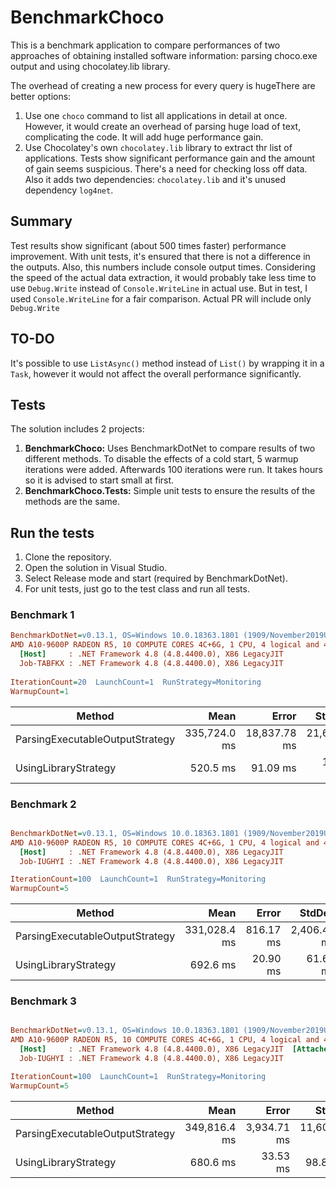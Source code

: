 # BenchmarkChoco
This is a benchmark application to compare performances of two approaches of obtaining installed software information: parsing choco.exe output and using chocolatey.lib library.

The overhead of creating a new process for every query is hugeThere are better options:
1. Use one `choco` command to list all applications in detail at once. However, it would create an overhead of parsing huge load of text, complicating the code. It will add huge performance gain.
2. Use Chocolatey's own `chocolatey.lib` library to extract thr list of applications. Tests show significant performance gain and the amount of gain seems suspicious. There's a need for checking loss off data. Also it adds two dependencies: `chocolatey.lib` and it's unused dependency `log4net`.

## Summary
Test results show significant (about 500 times faster) performance improvement. With unit tests, it's ensured that there is not a difference in the outputs. Also, this numbers include console output times. Considering the speed of the actual data extraction, it would probably take less time to use `Debug.Write` instead of `Console.WriteLine` in actual use. But in test, I used `Console.WriteLine` for a fair comparison. Actual PR will include only `Debug.Write`

## TO-DO
It's possible to use `ListAsync()` method instead of `List()` by wrapping it in a `Task`, however it would not affect the overall performance significantly.

## Tests
The solution includes 2 projects:
1. **BenchmarkChoco:** Uses BenchmarkDotNet to compare results of two different methods. To disable the effects of a cold start, 5 warmup iterations were added. Afterwards 100 iterations were run. It takes hours so it is advised to start small at first.
2. **BenchmarkChoco.Tests:** Simple unit tests to ensure the results of the methods are the same.

## Run the tests
1. Clone the repository.
2. Open the solution in Visual Studio.
3. Select Release mode and start (required by BenchmarkDotNet).
4. For unit tests, just go to the test class and run all tests.

### Benchmark 1
``` ini
BenchmarkDotNet=v0.13.1, OS=Windows 10.0.18363.1801 (1909/November2019Update/19H2)
AMD A10-9600P RADEON R5, 10 COMPUTE CORES 4C+6G, 1 CPU, 4 logical and 4 physical cores
  [Host]     : .NET Framework 4.8 (4.8.4400.0), X86 LegacyJIT
  Job-TABFKX : .NET Framework 4.8 (4.8.4400.0), X86 LegacyJIT
  
IterationCount=20  LaunchCount=1  RunStrategy=Monitoring
WarmupCount=1  
```
|                          Method |         Mean |        Error |      StdDev |
|-------------------------------- |-------------:|-------------:|------------:|
| ParsingExecutableOutputStrategy	| 335,724.0 ms | 18,837.78 ms |	21,693.6 ms |
|            UsingLibraryStrategy |     520.5 ms |     91.09 ms	|    104.9 ms |


### Benchmark 2
``` ini

BenchmarkDotNet=v0.13.1, OS=Windows 10.0.18363.1801 (1909/November2019Update/19H2)
AMD A10-9600P RADEON R5, 10 COMPUTE CORES 4C+6G, 1 CPU, 4 logical and 4 physical cores
  [Host]     : .NET Framework 4.8 (4.8.4400.0), X86 LegacyJIT
  Job-IUGHYI : .NET Framework 4.8 (4.8.4400.0), X86 LegacyJIT

IterationCount=100  LaunchCount=1  RunStrategy=Monitoring  
WarmupCount=5  

```
|                          Method |         Mean |     Error |      StdDev |
|-------------------------------- |-------------:|----------:|------------:|
| ParsingExecutableOutputStrategy | 331,028.4 ms | 816.17 ms | 2,406.48 ms |
|            UsingLibraryStrategy |     692.6 ms |  20.90 ms |    61.64 ms |

### Benchmark 3
``` ini

BenchmarkDotNet=v0.13.1, OS=Windows 10.0.18363.1801 (1909/November2019Update/19H2)
AMD A10-9600P RADEON R5, 10 COMPUTE CORES 4C+6G, 1 CPU, 4 logical and 4 physical cores
  [Host]     : .NET Framework 4.8 (4.8.4400.0), X86 LegacyJIT  [AttachedDebugger]
  Job-IUGHYI : .NET Framework 4.8 (4.8.4400.0), X86 LegacyJIT

IterationCount=100  LaunchCount=1  RunStrategy=Monitoring  
WarmupCount=5  

```
|                          Method |         Mean |       Error |       StdDev |
|-------------------------------- |-------------:|------------:|-------------:|
| ParsingExecutableOutputStrategy | 349,816.4 ms | 3,934.71 ms | 11,601.57 ms |
|            UsingLibraryStrategy |     680.6 ms |    33.53 ms |     98.86 ms |